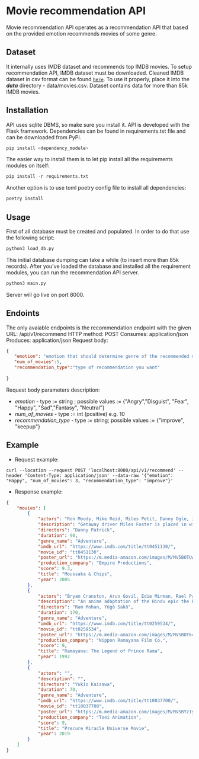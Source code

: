 # Movie recommendation API

Movie recommendation API operates as a recommendation API that based on the provided emotion recommends movies of some genre. 


## Dataset 

It internally uses IMDB dataset and recommends top IMDB movies. To setup recommendation API, IMDB dataset must be downloaded. Cleaned IMDB dataset in csv format can be found [`here`](https://drive.google.com/file/d/1Sb6UVwp6HYb7huo74Kbf-XDqQsM334rV/view?usp=sharing). To use it properly, place it into the ***data*** directory -  data/movies.csv. Dataset contains data for more than 85k IMDB movies.

## Installation 

API uses sqlite DBMS, so make sure you install it. API is developed with the Flask framework. Dependencies can be found in requirements.txt file and can be downloaded from PyPi.
```python
pip install <dependency_module>
```
The easier way to install them is to let pip install all the requirements modules on itself:
```python
pip install -r requirements.txt
```

Another option is to use toml poetry config file to install all dependencies:
```python
poetry install
```
  

## Usage

First of all database must be created and populated. In order to do that use the following script:
```python
python3 load_db.py
```
This initial database dumping can take a while (to insert more than 85k records).
After you've loaded the database and installed all the requirement modules, you can run the recommendation API server.
```python
python3 main.py
```
Server will go live on port 8000.

## Endoints

The only avaiable endpoints is the recommendation endpoint with the given URL: /api/v1/recommend
HTTP method: POST
Consumes: application/json
Produces: application/json
Request body:
```json
{
   "emotion": "emotion that should determine genre of the recommended movies",
   "num_of_movies":5,
   "recommendation_type":"type of recommendation you want"
    
}
```
Request body parameters description:
- *emotion* - type := string ; possible values := {"Angry","Disguist", "Fear", "Happy", "Sad","Fantasy", "Neutral"}
- *num_of_movies* - type := int (positive) e.g. 10
- *recommendation_type* - type := string; possible values := {"improve", "keepup"}

## Example

- Request example:
```curl
curl --location --request POST 'localhost:8000/api/v1/recommend' --header 'Content-Type: application/json' --data-raw '{"emotion": "Happy", "num_of_movies": 3, "recommendation_type": "improve"}'
```
- Response example:
```json
{
    "movies": [
        {
            "actors": "Ron Moody, Mike Reid, Miles Petit, Danny Ogle, Jason Gerard, Helena Roman, Matthew Hendrickson, Spyros Merianos, Abbie Balchin, Rachel Balchin, Jason Bullet, Ernesto Cantu, Andy Cheeseman, Emily Corcoran, Lynette Creane",
            "description": "Getaway driver Miles Foster is placed in witness protection after the murder of his friend Andres by Astin Brody, a shady underworld boss. Miles is hidden on the Greek Island of Zanthi with...",
            "directors": "Danny Patrick",
            "duration": 90,
            "genre_name": "Adventure",
            "imdb_url": "https://www.imdb.com/title/tt0451130/",
            "movie_id": "tt0451130",
            "poster_url": "https://m.media-amazon.com/images/M/MV5BOTUwMmI1MWEtYzRkNy00NjBkLTllM2YtZmNkNmVjODI1M2Q2XkEyXkFqcGdeQXVyMzA2ODY0NA@@.jpg",
            "production_company": "Empire Productions",
            "score": 9.3,
            "title": "Moussaka & Chips",
            "year": 2005
        },
        {
            "actors": "Bryan Cranston, Arun Govil, Edie Mirman, Rael Padamsee, Namrata Sawhney, James Earl Jones, Shatrughan Sinha, Jinder Walia, Amrish Puri, Mishal Varma, Tom Wyner, Richard Cansino, Shakti Singh, Dilip Sinha, Michael Sorich",
            "description": "An anime adaptation of the Hindu epic the Ramayana, where Lord Ram combats the wicked king Ravana.",
            "directors": "Ram Mohan, Yûgô Sakô",
            "duration": 170,
            "genre_name": "Adventure",
            "imdb_url": "https://www.imdb.com/title/tt0259534/",
            "movie_id": "tt0259534",
            "poster_url": "https://m.media-amazon.com/images/M/MV5BOTk4NGM0NmUtOTc2Yi00NTcxLWE3NGItYzEwODZjNzlhZjE2XkEyXkFqcGdeQXVyNTgyNTA4MjM@.jpg",
            "production_company": "Nippon Ramayana Film Co.",
            "score": 9,
            "title": "Ramayana: The Legend of Prince Rama",
            "year": 1992
        },
        {
            "actors": "",
            "description": "",
            "directors": "Yukio Kaizawa",
            "duration": 70,
            "genre_name": "Adventure",
            "imdb_url": "https://www.imdb.com/title/tt10037700/",
            "movie_id": "tt10037700",
            "poster_url": "https://m.media-amazon.com/images/M/MV5BYzIyMWRkMTktZmYyYy00YzZkLWFlOWEtOGU2MmEyNjVkZDk3XkEyXkFqcGdeQXVyNzEyMDQ1MDA@.jpg",
            "production_company": "Toei Animation",
            "score": 9,
            "title": "Precure Miracle Universe Movie",
            "year": 2019
        }
    ]
}
```


